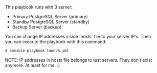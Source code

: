 This playbook runs with 3 server:
- Primary PostgreSQL Server (primary)
- Standby PostgreSQL Server (standby)
- Backup Server (backup)

You can change IP addresses inside 'hosts' file to your server IP's. Then you can execute the playbook with this command:
```bash
$ ansible-playbook launch.yml
```
NOTE: IP addresses in hosts file belongs to test servers. They don't exist anymore. At least for me. :)

